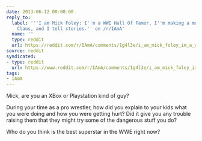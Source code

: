 ```yaml
---
date: 2013-06-12 00:00:00
reply_to:
  label: '''I am Mick Foley: I''m a WWE Hall Of Famer, I''m making a movie about Santa
    Claus, and I tell stories.'' on /r/IAmA'
  name: ''
  type: reddit
  url: https://reddit.com/r/IAmA/comments/1g4l3e/i_am_mick_foley_im_a_wwe_hall_of_famer_im_making/
source: reddit
syndicated:
- type: reddit
  url: https://www.reddit.com/r/IAmA/comments/1g4l3e/i_am_mick_foley_im_a_wwe_hall_of_famer_im_making/cagq22y/
tags:
- IAmA
---
```


Mick, are you an XBox or Playstation kind of guy?

During your time as a pro wrestler, how did you explain to your kids what you were doing and how you were getting hurt? Did it give you any trouble raising them that they might try some of the dangerous stuff you do?

Who do you think is the best superstar in the WWE right now?